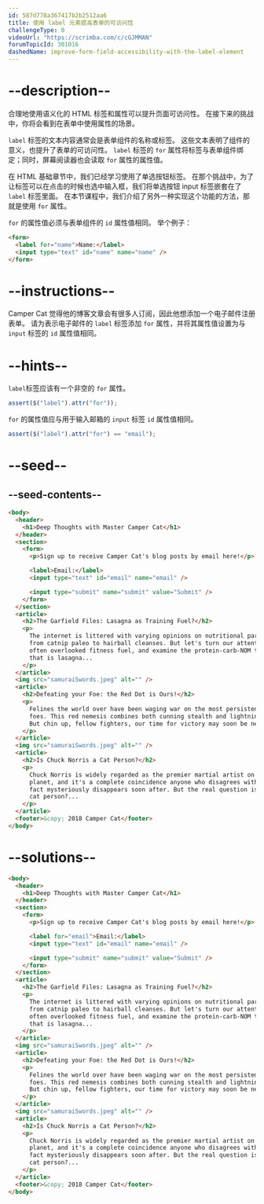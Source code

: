 ```yaml
---
id: 587d778a367417b2b2512aa6
title: 使用 label 元素提高表单的可访问性
challengeType: 0
videoUrl: "https://scrimba.com/c/cGJMMAN"
forumTopicId: 301016
dashedName: improve-form-field-accessibility-with-the-label-element
---
```


# --description--

合理地使用语义化的 HTML 标签和属性可以提升页面可访问性。 在接下来的挑战中，你将会看到在表单中使用属性的场景。

`label` 标签的文本内容通常会是表单组件的名称或标签。 这些文本表明了组件的意义，也提升了表单的可访问性。 `label` 标签的 `for` 属性将标签与表单组件绑定；同时，屏幕阅读器也会读取 `for` 属性的属性值。

在 HTML 基础章节中，我们已经学习使用了单选按钮标签。 在那个挑战中，为了让标签可以在点击的时候也选中输入框，我们将单选按钮 input 标签嵌套在了 `label` 标签里面。 在本节课程中，我们介绍了另外一种实现这个功能的方法，那就是使用 `for` 属性。

`for` 的属性值必须与表单组件的 `id` 属性值相同。 举个例子：

```html
<form>
  <label for="name">Name:</label>
  <input type="text" id="name" name="name" />
</form>
```

# --instructions--

Camper Cat 觉得他的博客文章会有很多人订阅，因此他想添加一个电子邮件注册表单。 请为表示电子邮件的 `label` 标签添加 `for` 属性，并将其属性值设置为与 `input` 标签的 `id` 属性值相同。

# --hints--

`label`标签应该有一个非空的 `for` 属性。

```js
assert($("label").attr("for"));
```

`for` 的属性值应与用于输入邮箱的 `input` 标签 `id` 属性值相同。

```js
assert($("label").attr("for") == "email");
```

# --seed--

## --seed-contents--

```html
<body>
  <header>
    <h1>Deep Thoughts with Master Camper Cat</h1>
  </header>
  <section>
    <form>
      <p>Sign up to receive Camper Cat's blog posts by email here!</p>

      <label>Email:</label>
      <input type="text" id="email" name="email" />

      <input type="submit" name="submit" value="Submit" />
    </form>
  </section>
  <article>
    <h2>The Garfield Files: Lasagna as Training Fuel?</h2>
    <p>
      The internet is littered with varying opinions on nutritional paradigms,
      from catnip paleo to hairball cleanses. But let's turn our attention to an
      often overlooked fitness fuel, and examine the protein-carb-NOM trifecta
      that is lasagna...
    </p>
  </article>
  <img src="samuraiSwords.jpeg" alt="" />
  <article>
    <h2>Defeating your Foe: the Red Dot is Ours!</h2>
    <p>
      Felines the world over have been waging war on the most persistent of
      foes. This red nemesis combines both cunning stealth and lightning speed.
      But chin up, fellow fighters, our time for victory may soon be near...
    </p>
  </article>
  <img src="samuraiSwords.jpeg" alt="" />
  <article>
    <h2>Is Chuck Norris a Cat Person?</h2>
    <p>
      Chuck Norris is widely regarded as the premier martial artist on the
      planet, and it's a complete coincidence anyone who disagrees with this
      fact mysteriously disappears soon after. But the real question is, is he a
      cat person?...
    </p>
  </article>
  <footer>&copy; 2018 Camper Cat</footer>
</body>
```

# --solutions--

```html
<body>
  <header>
    <h1>Deep Thoughts with Master Camper Cat</h1>
  </header>
  <section>
    <form>
      <p>Sign up to receive Camper Cat's blog posts by email here!</p>

      <label for="email">Email:</label>
      <input type="text" id="email" name="email" />

      <input type="submit" name="submit" value="Submit" />
    </form>
  </section>
  <article>
    <h2>The Garfield Files: Lasagna as Training Fuel?</h2>
    <p>
      The internet is littered with varying opinions on nutritional paradigms,
      from catnip paleo to hairball cleanses. But let's turn our attention to an
      often overlooked fitness fuel, and examine the protein-carb-NOM trifecta
      that is lasagna...
    </p>
  </article>
  <img src="samuraiSwords.jpeg" alt="" />
  <article>
    <h2>Defeating your Foe: the Red Dot is Ours!</h2>
    <p>
      Felines the world over have been waging war on the most persistent of
      foes. This red nemesis combines both cunning stealth and lightning speed.
      But chin up, fellow fighters, our time for victory may soon be near...
    </p>
  </article>
  <img src="samuraiSwords.jpeg" alt="" />
  <article>
    <h2>Is Chuck Norris a Cat Person?</h2>
    <p>
      Chuck Norris is widely regarded as the premier martial artist on the
      planet, and it's a complete coincidence anyone who disagrees with this
      fact mysteriously disappears soon after. But the real question is, is he a
      cat person?...
    </p>
  </article>
  <footer>&copy; 2018 Camper Cat</footer>
</body>
```
